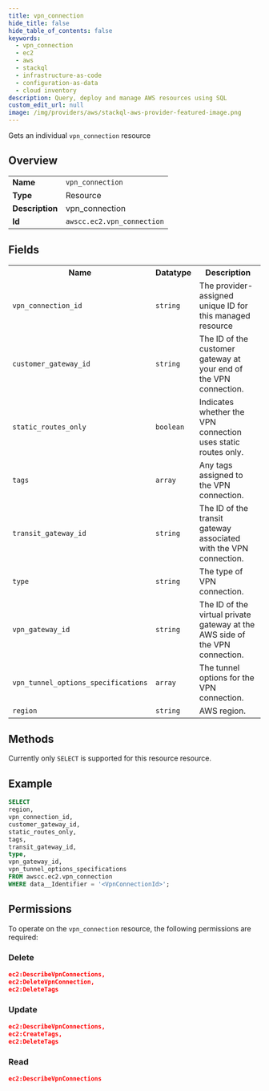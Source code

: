 ```yaml
---
title: vpn_connection
hide_title: false
hide_table_of_contents: false
keywords:
  - vpn_connection
  - ec2
  - aws
  - stackql
  - infrastructure-as-code
  - configuration-as-data
  - cloud inventory
description: Query, deploy and manage AWS resources using SQL
custom_edit_url: null
image: /img/providers/aws/stackql-aws-provider-featured-image.png
---
```

Gets an individual <code>vpn_connection</code> resource

## Overview
<table><tbody>
<tr><td><b>Name</b></td><td><code>vpn_connection</code></td></tr>
<tr><td><b>Type</b></td><td>Resource</td></tr>
<tr><td><b>Description</b></td><td>vpn_connection</td></tr>
<tr><td><b>Id</b></td><td><code>awscc.ec2.vpn_connection</code></td></tr>
</tbody></table>

## Fields
<table><tbody>
<tr><th>Name</th><th>Datatype</th><th>Description</th></tr>
<tr><td><code>vpn_connection_id</code></td><td><code>string</code></td><td>The provider-assigned unique ID for this managed resource</td></tr>
<tr><td><code>customer_gateway_id</code></td><td><code>string</code></td><td>The ID of the customer gateway at your end of the VPN connection.</td></tr>
<tr><td><code>static_routes_only</code></td><td><code>boolean</code></td><td>Indicates whether the VPN connection uses static routes only.</td></tr>
<tr><td><code>tags</code></td><td><code>array</code></td><td>Any tags assigned to the VPN connection.</td></tr>
<tr><td><code>transit_gateway_id</code></td><td><code>string</code></td><td>The ID of the transit gateway associated with the VPN connection.</td></tr>
<tr><td><code>type</code></td><td><code>string</code></td><td>The type of VPN connection.</td></tr>
<tr><td><code>vpn_gateway_id</code></td><td><code>string</code></td><td>The ID of the virtual private gateway at the AWS side of the VPN connection.</td></tr>
<tr><td><code>vpn_tunnel_options_specifications</code></td><td><code>array</code></td><td>The tunnel options for the VPN connection.</td></tr>
<tr><td><code>region</code></td><td><code>string</code></td><td>AWS region.</td></tr>

</tbody></table>

## Methods
Currently only <code>SELECT</code> is supported for this resource resource.

## Example
```sql
SELECT
region,
vpn_connection_id,
customer_gateway_id,
static_routes_only,
tags,
transit_gateway_id,
type,
vpn_gateway_id,
vpn_tunnel_options_specifications
FROM awscc.ec2.vpn_connection
WHERE data__Identifier = '<VpnConnectionId>';
```

## Permissions

To operate on the <code>vpn_connection</code> resource, the following permissions are required:

### Delete
```json
ec2:DescribeVpnConnections,
ec2:DeleteVpnConnection,
ec2:DeleteTags
```

### Update
```json
ec2:DescribeVpnConnections,
ec2:CreateTags,
ec2:DeleteTags
```

### Read
```json
ec2:DescribeVpnConnections
```

